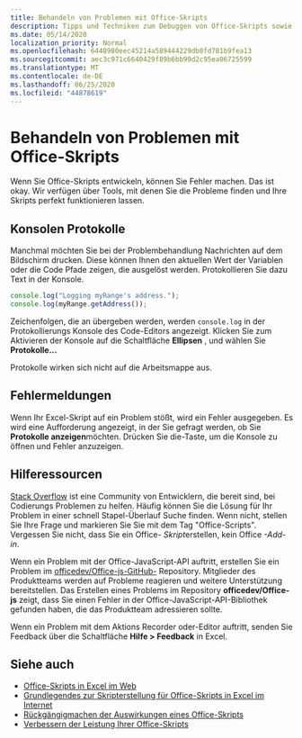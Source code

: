 ```yaml
---
title: Behandeln von Problemen mit Office-Skripts
description: Tipps und Techniken zum Debuggen von Office-Skripts sowie Hilferessourcen.
ms.date: 05/14/2020
localization_priority: Normal
ms.openlocfilehash: 6448980eec45214a589444229db0fd781b9fea13
ms.sourcegitcommit: aec3c971c6640429f89b6bb99d2c95ea06725599
ms.translationtype: MT
ms.contentlocale: de-DE
ms.lasthandoff: 06/25/2020
ms.locfileid: "44878619"
---
```

# <a name="troubleshooting-office-scripts"></a>Behandeln von Problemen mit Office-Skripts

Wenn Sie Office-Skripts entwickeln, können Sie Fehler machen. Das ist okay. Wir verfügen über Tools, mit denen Sie die Probleme finden und Ihre Skripts perfekt funktionieren lassen.

## <a name="console-logs"></a>Konsolen Protokolle

Manchmal möchten Sie bei der Problembehandlung Nachrichten auf dem Bildschirm drucken. Diese können Ihnen den aktuellen Wert der Variablen oder die Code Pfade zeigen, die ausgelöst werden. Protokollieren Sie dazu Text in der Konsole.

```TypeScript
console.log("Logging myRange's address.");
console.log(myRange.getAddress());
```

Zeichenfolgen, die an übergeben werden, werden `console.log` in der Protokollierungs Konsole des Code-Editors angezeigt. Klicken Sie zum Aktivieren der Konsole auf die Schaltfläche **Ellipsen** , und wählen Sie **Protokolle...**

Protokolle wirken sich nicht auf die Arbeitsmappe aus.

## <a name="error-messages"></a>Fehlermeldungen

Wenn Ihr Excel-Skript auf ein Problem stößt, wird ein Fehler ausgegeben. Es wird eine Aufforderung angezeigt, in der Sie gefragt werden, ob Sie **Protokolle anzeigen**möchten. Drücken Sie die-Taste, um die Konsole zu öffnen und Fehler anzuzeigen.

## <a name="help-resources"></a>Hilferessourcen

[Stack Overflow](https://stackoverflow.com/questions/tagged/office-scripts) ist eine Community von Entwicklern, die bereit sind, bei Codierungs Problemen zu helfen. Häufig können Sie die Lösung für Ihr Problem in einer schnell Stapel-Überlauf Suche finden. Wenn nicht, stellen Sie Ihre Frage und markieren Sie Sie mit dem Tag "Office-Scripts". Vergessen Sie nicht, dass Sie ein Office- *Skript*erstellen, kein Office *-Add-in*.

Wenn ein Problem mit der Office-JavaScript-API auftritt, erstellen Sie ein Problem im [officedev/Office-js-GitHub-](https://github.com/OfficeDev/office-js) Repository. Mitglieder des Produktteams werden auf Probleme reagieren und weitere Unterstützung bereitstellen. Das Erstellen eines Problems im Repository **officedev/Office-js** zeigt, dass Sie einen Fehler in der Office-JavaScript-API-Bibliothek gefunden haben, die das Produktteam adressieren sollte.

Wenn ein Problem mit dem Aktions Recorder oder-Editor auftritt, senden Sie Feedback über die Schaltfläche **Hilfe > Feedback** in Excel.

## <a name="see-also"></a>Siehe auch

- [Office-Skripts in Excel im Web](../overview/excel.md)
- [Grundlegendes zur Skripterstellung für Office-Skripts in Excel im Internet](../develop/scripting-fundamentals.md)
- [Rückgängigmachen der Auswirkungen eines Office-Skripts](undo.md)
- [Verbessern der Leistung Ihrer Office-Skripts](../develop/web-client-performance.md)
